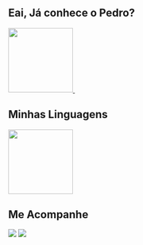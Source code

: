 ## Eai, Já conhece o Pedro?                    
<p align="top">
<a href="https://github.com/pedlusantiago">
  <img height="130em" src="https://github-readme-stats-eight-theta.vercel.app/api?username=pedlusantiago&show_icons=true&&show_icons=true&bg_color=00000000&include_all_commits=true&count_private=true"/>&nbsp;
  </a>
  
## Minhas  Linguagens

<p align="top">
<a href="https://github.com/pedlusantiago">
  <img height="130em" src="https://github-readme-stats-eight-theta.vercel.app/api/top-langs/?username=pedlusantiago&layout=compact&langs_count=8&&show_icons=true&bg_color=00000000&include-all-commits=true&count_private=true"/>
</a>
</p>
  
## Me Acompanhe
    
<div>
  <p align="top">
      <a href="https://instagram.com/diario.dev_" target="_blank"><img src="https://img.shields.io/badge/-Instagram-%23E4405F?style=for-the-badge&logo=instagram&logoColor=white" target="_blank"></a>
      <a href="https://www.linkedin.com/in/pedlusantiago/" target="_blank"><img src="https://img.shields.io/badge/-LinkedIn-%230077B5?style=for-the-badge&logo=linkedin&logoColor=white" target="_blank"></a> 
</div>      
